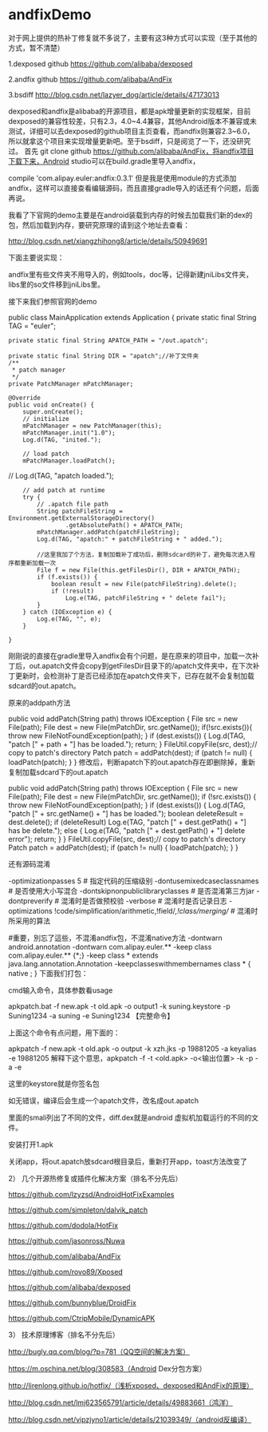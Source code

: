 # andfixDemo
对于网上提供的热补丁修复就不多说了，主要有这3种方式可以实现（至于其他的方式，暂不清楚）

1.dexposed     github https://github.com/alibaba/dexposed

2.andfix   github https://github.com/alibaba/AndFix

3.bsdiff  http://blog.csdn.net/lazyer_dog/article/details/47173013

dexposed和andfix是alibaba的开源项目，都是apk增量更新的实现框架，目前dexposed的兼容性较差，只有2.3，4.0~4.4兼容，其他Android版本不兼容或未测试，详细可以去dexposed的github项目主页查看，而andfix则兼容2.3~6.0，所以就拿这个项目来实现增量更新吧。至于bsdiff，只是阅览了一下，还没研究过。
首先 git clone github https://github.com/alibaba/AndFix，将andfix项目下载下来，Android studio可以在build.gradle里导入andfix，

compile 'com.alipay.euler:andfix:0.3.1'
但是我是使用module的方式添加andfix，这样可以直接查看编辑源码，而且直接gradle导入的话还有个问题，后面再说。

我看了下官网的demo主要是在android装载到内存的时候去加载我们新的dex的包，然后加载到内存，要研究原理的请到这个地址去查看：

http://blog.csdn.net/xiangzhihong8/article/details/50949691

下面主要说实现：



andfix里有些文件夹不用导入的，例如tools，doc等，记得新建jniLibs文件夹，libs里的so文件移到jniLibs里。

接下来我们参照官网的demo


public class MainApplication extends Application {
    private static final String TAG = "euler";

    private static final String APATCH_PATH = "/out.apatch";

    private static final String DIR = "apatch";//补丁文件夹
    /**
     * patch manager
     */
    private PatchManager mPatchManager;

    @Override
    public void onCreate() {
        super.onCreate();
        // initialize
        mPatchManager = new PatchManager(this);
        mPatchManager.init("1.0");
        Log.d(TAG, "inited.");

        // load patch
        mPatchManager.loadPatch();
//        Log.d(TAG, "apatch loaded.");

        // add patch at runtime
        try {
            // .apatch file path
            String patchFileString = Environment.getExternalStorageDirectory()
                    .getAbsolutePath() + APATCH_PATH;
            mPatchManager.addPatch(patchFileString);
            Log.d(TAG, "apatch:" + patchFileString + " added.");

            //这里我加了个方法，复制加载补丁成功后，删除sdcard的补丁，避免每次进入程序都重新加载一次
            File f = new File(this.getFilesDir(), DIR + APATCH_PATH);
            if (f.exists()) {
                boolean result = new File(patchFileString).delete();
                if (!result)
                    Log.e(TAG, patchFileString + " delete fail");
            }
        } catch (IOException e) {
            Log.e(TAG, "", e);
        }

    }
刚刚说的直接在gradle里导入andfix会有个问题，是在原来的项目中，加载一次补丁后，out.apatch文件会copy到getFilesDir目录下的/apatch文件夹中，在下次补丁更新时，会检测补丁是否已经添加在apatch文件夹下，已存在就不会复制加载sdcard的out.apatch。

原来的addpath方法

public void addPatch(String path) throws IOException {
    File src = new File(path);
    File dest = new File(mPatchDir, src.getName());
    if(!src.exists()){
        throw new FileNotFoundException(path);
    }
    if (dest.exists()) {
        Log.d(TAG, "patch [" + path + "] has be loaded.");
        return;
    }
    FileUtil.copyFile(src, dest);// copy to patch's directory
    Patch patch = addPatch(dest);
    if (patch != null) {
        loadPatch(patch);
    }
}
修改后，判断apatch下的out.apatch存在即删除掉，重新复制加载sdcard下的out.apatch

public void addPatch(String path) throws IOException {
    File src = new File(path);
    File dest = new File(mPatchDir, src.getName());
    if (!src.exists()) {
        throw new FileNotFoundException(path);
    }
    if (dest.exists()) {
        Log.d(TAG, "patch [" + src.getName() + "] has be loaded.");
        boolean deleteResult = dest.delete();
        if (deleteResult)
            Log.e(TAG, "patch [" + dest.getPath() + "] has be delete.");
        else {
            Log.e(TAG, "patch [" + dest.getPath() + "] delete error");
            return;
        }
    }
    FileUtil.copyFile(src, dest);// copy to patch's directory
    Patch patch = addPatch(dest);
    if (patch != null) {
        loadPatch(patch);
    }
}

还有源码混淆

-optimizationpasses 5                                                           # 指定代码的压缩级别
-dontusemixedcaseclassnames                                                     # 是否使用大小写混合
-dontskipnonpubliclibraryclasses                                                # 是否混淆第三方jar
-dontpreverify                                                                  # 混淆时是否做预校验
-verbose                                                                        # 混淆时是否记录日志
-optimizations !code/simplification/arithmetic,!field/*,!class/merging/*        # 混淆时所采用的算法

#重要，別忘了這些，不混淆andfix包，不混淆native方法
-dontwarn android.annotation
-dontwarn com.alipay.euler.**
-keep class com.alipay.euler.** {*;}
-keep class * extends java.lang.annotation.Annotation
-keepclasseswithmembernames class * {
    native <methods>;
}
下面我们打包：


cmd输入命令，具体参数看usage


apkpatch.bat -f new.apk -t old.apk -o output1 -k suning.keystore -p Suning1234 -a suning -e Suning1234 【完整命令】

上面这个命令有点问题，用下面的：

apkpatch -f new.apk -t old.apk -o output -k xzh.jks -p 19881205 -a keyalias -e 19881205
解释下这个意思，apkpatch -f <new apk> -t <old.apk> -o<输出位置> -k <keystore> -p<password> -a <key alias> -e <password>

这里的keystore就是你签名包

如无错误，编译后会生成一个apatch文件，改名成out.apatch



里面的smali列出了不同的文件，diff.dex就是android 虚拟机加载运行的不同的文件。

安装打开1.apk



关闭app，将out.apatch放sdcard根目录后，重新打开app，toast方法改变了





2）  几个开源热修复或插件化解决方案（排名不分先后）

https://github.com/lzyzsd/AndroidHotFixExamples

https://github.com/simpleton/dalvik_patch

https://github.com/dodola/HotFix

https://github.com/jasonross/Nuwa

https://github.com/alibaba/AndFix

https://github.com/rovo89/Xposed

https://github.com/alibaba/dexposed

https://github.com/bunnyblue/DroidFix

https://github.com/CtripMobile/DynamicAPK

3）  技术原理博客（排名不分先后）

http://bugly.qq.com/blog/?p=781（QQ空间的解决方案）

https://m.oschina.net/blog/308583（Android Dex分包方案）

http://lirenlong.github.io/hotfix/（浅析xposed、dexposed和AndFix的原理）

http://blog.csdn.net/lmj623565791/article/details/49883661（鸿洋）

http://blog.csdn.net/vipzjyno1/article/details/21039349/（android反编译）
